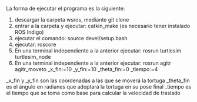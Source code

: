 La forma de ejecutar el programa es la siguiente:

1) descargar la carpeta wsros, mediante git clone
2) entrar a la carpeta y ejecutar: catkin_make (es necesario tener instalado ROS Indigo)
3) ejecutar el comando: source devel/setup.bash
4) ejecutar: roscore
5) En una terminal independiente a la anterior ejecutar: rosrun turtlesim turtlesim_node
6) En una terminal independiente a la anterior ejecutar: rosrun agitr agitr_moveto _x_fin:=10 _y_fin:=10 _theta_fin:=0 _tiempo:=4

_x_fin y _y_fin son las coordenadas a las que se moverá la tortuga
_theta_fin es el ángulo en radianes que adoptará la tortuga en su pose final
_tiempo es el tiempo que se toma como base para calcular la velocidad de traslado